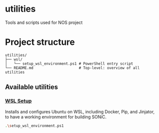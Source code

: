 # utilities
Tools and scripts used for NOS project

# Project structure

```
utilities/
├── wsl/
│   └── setup_wsl_environment.ps1 # PowerShell entry script
└── README.md                     # Top-level: overview of all utilities
```

## Available utilities

### [WSL Setup](./wsl/setup_wsl_environment.ps1)

Installs and configures Ubuntu on WSL, including Docker, Pip, and Jinjator, to
have a working environment for building SONiC.

```bash
.\setup_wsl_environment.ps1
```